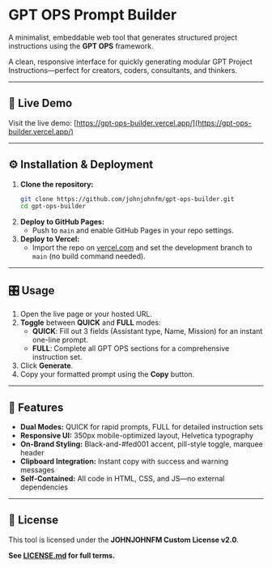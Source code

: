 # GPT OPS Prompt Builder

A minimalist, embeddable web tool that generates structured project instructions using the **GPT OPS** framework.

&#x20;

A clean, responsive interface for quickly generating modular GPT Project Instructions—perfect for creators, coders, consultants, and thinkers.

---

## 🔹 Live Demo

Visit the live demo: [https://gpt-ops-builder.vercel.app/](https://gpt-ops-builder.vercel.app/)

---

## ⚙️ Installation & Deployment

1. **Clone the repository:**
   ```bash
   git clone https://github.com/johnjohnfm/gpt-ops-builder.git
   cd gpt-ops-builder
   ```
2. **Deploy to GitHub Pages:**
   - Push to `main` and enable GitHub Pages in your repo settings.
3. **Deploy to Vercel:**
   - Import the repo on [vercel.com](https://vercel.com) and set the development branch to `main` (no build command needed).

---

## 🎛️ Usage

1. Open the live page or your hosted URL.
2. **Toggle** between **QUICK** and **FULL** modes:
   - **QUICK**: Fill out 3 fields (Assistant type, Name, Mission) for an instant one-line prompt.
   - **FULL**: Complete all GPT OPS sections for a comprehensive instruction set.
3. Click **Generate**.
4. Copy your formatted prompt using the **Copy** button.

---

## 🚀 Features

- **Dual Modes:** QUICK for rapid prompts, FULL for detailed instruction sets
- **Responsive UI:** 350px mobile-optimized layout, Helvetica typography
- **On-Brand Styling:** Black-and-#fed001 accent, pill-style toggle, marquee header
- **Clipboard Integration:** Instant copy with success and warning messages
- **Self-Contained:** All code in HTML, CSS, and JS—no external dependencies

---

## 🔖 License

This tool is licensed under the **JOHNJOHNFM Custom License v2.0**.

**See **[**LICENSE.md**](LICENSE.md)** for full terms.**

